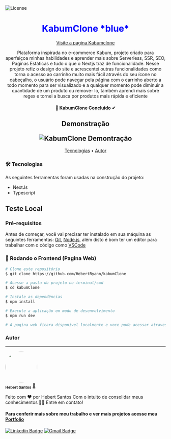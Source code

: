 <img alt="License" src="https://img.shields.io/badge/license-MIT-brightgreen">

<h1 align="center" style="color:blue">
  KabumClone *blue*
</h1>
<div align="center">
    <a href="https://kabum-clone.vercel.app/">Visite a pagina Kabumclone</a>
</div>

<p align="center">
Plataforma inspirada no e-commerce Kabum, projeto criado para aperfeiçoa minhas habilidades e aprender mais sobre Serverless, SSR, SEO, Paginas Estáticas e tudo o que o Nextjs traz de funcionalidade. Nesse projeto refiz o design do site e acrescentei outras funcionalidades como torna o acesso ao carrinho muito mais fácil através do seu ícone no cabeçalho, o usuário pode navegar pela página com o carrinho aberto a todo momento para ser visualizado e a qualquer momento pode diminuir a quantidade de um produto ou remove- lo, também aprendi mais sobre regex e tornei a busca por produtos mais rápida e eficiente</p>

<h4 align="center"> 
🚀 KabumClone Concluido ✔
</h4>


<h2 align="center">
  <p>Demonstração</p>
  <img alt="KabumClone Demontração" src="src/assets/kabumclonedemo.gif"/>
</h2>


<p align="center">
 <a href="#-tecnologias">Tecnologias</a> • 
 <a href="#autor">Autor</a>
</p>

### 🛠 Tecnologias

As seguintes ferramentas foram usadas na construção do projeto:

- NextJs
- Typescript

## Teste Local
### Pré-requisitos

Antes de começar, você vai precisar ter instalado em sua máquina as seguintes ferramentas:
[Git](https://git-scm.com), [Node.js](https://nodejs.org/en/), além disto é bom ter um editor para trabalhar com o código como [VSCode](https://code.visualstudio.com/)

### 🎲 Rodando o Frontend (Pagina Web)

```bash
# Clone este repositório
$ git clone https://github.com/HebertRyann/kabumClone

# Acesse a pasta do projeto no terminal/cmd
$ cd kabumClone

# Instale as dependências
$ npm install

# Execute a aplicação em modo de desenvolvimento
$ npm run dev

# A pagina web ficara disponivel localmente e voce pode acessar atraves de <http://localhost:3000>
```

### Autor
---

<a href="https://www.linkedin.com/in/hebertryansantos/">
 <img style="border-radius: 50%;" src="https://avatars.githubusercontent.com/u/58072948?v=4" width="100px;" alt=""/>
 <br />
 <sub><b>Hebert Santos</b></sub></a> <a href="https://www.linkedin.com/in/hebertryansantos/" title="Perfil">🚀</a>

Feito com ❤️ por Hebert Santos Com o intuito de consolidar meus conhecimentos 👋🏽 Entre em contato!
#### Para conferir mais sobre meu trabalho e ver mais projetos acesse meu [Portfolio](https://hebertryann.github.io/portfolio/)

[![Linkedin Badge](https://img.shields.io/badge/-Hebert-blue?style=flat-square&logo=Linkedin&logoColor=white&link=https://www.linkedin.com/in/hebertryansantos/)](https://www.linkedin.com/in/hebertryansantos/) 
[![Gmail Badge](https://img.shields.io/badge/-hebertryann40@gmail.com-c14438?style=flat-square&logo=Gmail&logoColor=white&link=mailto:hebertryann40@gmail.com)](mailto:hebertryann40@gmail.com)
